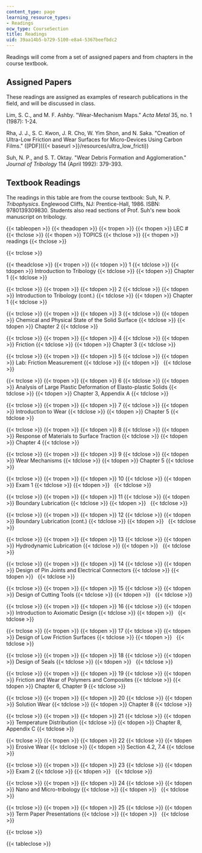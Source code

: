 ```yaml
---
content_type: page
learning_resource_types:
- Readings
ocw_type: CourseSection
title: Readings
uid: 39aa14b5-b729-5100-e8a4-5367beefbdc2
---
```


Readings will come from a set of assigned papers and from chapters in the course textbook.

Assigned Papers
---------------

These readings are assigned as examples of research publications in the field, and will be discussed in class.

Lim, S. C., and M. F. Ashby. "Wear-Mechanism Maps." _Acta Metal_ 35, no. 1 (1987): 1-24.

Rha, J. J., S. C. Kwon, J. R. Cho, W. Yim Shon, and N. Saka. "Creation of Ultra-Low Friction and Wear Surfaces for Micro-Devices Using Carbon Films." ([PDF]({{< baseurl >}}/resources/ultra_low_fricti))

Suh, N. P., and S. T. Oktay. "Wear Debris Formation and Agglomeration." _Journal of Tribology_ 114 (April 1992): 379-393.

Textbook Readings
-----------------

The readings in this table are from the course textbook: Suh, N. P. _Tribophysics_. Englewood Cliffs, NJ: Prentice-Hall, 1986. ISBN: 9780139309830. Students also read sections of Prof. Suh's new book manuscript on tribology.

{{< tableopen >}}
{{< theadopen >}}
{{< tropen >}}
{{< thopen >}}
LEC #
{{< thclose >}}
{{< thopen >}}
TOPICS
{{< thclose >}}
{{< thopen >}}
readings
{{< thclose >}}

{{< trclose >}}

{{< theadclose >}}
{{< tropen >}}
{{< tdopen >}}
1
{{< tdclose >}}
{{< tdopen >}}
Introduction to Tribology
{{< tdclose >}}
{{< tdopen >}}
Chapter 1
{{< tdclose >}}

{{< trclose >}}
{{< tropen >}}
{{< tdopen >}}
2
{{< tdclose >}}
{{< tdopen >}}
Introduction to Tribology (cont.)
{{< tdclose >}}
{{< tdopen >}}
Chapter 1
{{< tdclose >}}

{{< trclose >}}
{{< tropen >}}
{{< tdopen >}}
3
{{< tdclose >}}
{{< tdopen >}}
Chemical and Physical State of the Solid Surface
{{< tdclose >}}
{{< tdopen >}}
Chapter 2
{{< tdclose >}}

{{< trclose >}}
{{< tropen >}}
{{< tdopen >}}
4
{{< tdclose >}}
{{< tdopen >}}
Friction
{{< tdclose >}}
{{< tdopen >}}
Chapter 3
{{< tdclose >}}

{{< trclose >}}
{{< tropen >}}
{{< tdopen >}}
5
{{< tdclose >}}
{{< tdopen >}}
Lab: Friction Measurement
{{< tdclose >}}
{{< tdopen >}}
 
{{< tdclose >}}

{{< trclose >}}
{{< tropen >}}
{{< tdopen >}}
6
{{< tdclose >}}
{{< tdopen >}}
Analysis of Large Plastic Deformation of Elasto-plastic Solids
{{< tdclose >}}
{{< tdopen >}}
Chapter 3, Appendix A
{{< tdclose >}}

{{< trclose >}}
{{< tropen >}}
{{< tdopen >}}
7
{{< tdclose >}}
{{< tdopen >}}
Introduction to Wear
{{< tdclose >}}
{{< tdopen >}}
Chapter 5
{{< tdclose >}}

{{< trclose >}}
{{< tropen >}}
{{< tdopen >}}
8
{{< tdclose >}}
{{< tdopen >}}
Response of Materials to Surface Traction
{{< tdclose >}}
{{< tdopen >}}
Chapter 4
{{< tdclose >}}

{{< trclose >}}
{{< tropen >}}
{{< tdopen >}}
9
{{< tdclose >}}
{{< tdopen >}}
Wear Mechanisms
{{< tdclose >}}
{{< tdopen >}}
Chapter 5
{{< tdclose >}}

{{< trclose >}}
{{< tropen >}}
{{< tdopen >}}
10
{{< tdclose >}}
{{< tdopen >}}
Exam 1
{{< tdclose >}}
{{< tdopen >}}
 
{{< tdclose >}}

{{< trclose >}}
{{< tropen >}}
{{< tdopen >}}
11
{{< tdclose >}}
{{< tdopen >}}
Boundary Lubrication
{{< tdclose >}}
{{< tdopen >}}
 
{{< tdclose >}}

{{< trclose >}}
{{< tropen >}}
{{< tdopen >}}
12
{{< tdclose >}}
{{< tdopen >}}
Boundary Lubrication (cont.)
{{< tdclose >}}
{{< tdopen >}}
 
{{< tdclose >}}

{{< trclose >}}
{{< tropen >}}
{{< tdopen >}}
13
{{< tdclose >}}
{{< tdopen >}}
Hydrodynamic Lubrication
{{< tdclose >}}
{{< tdopen >}}
 
{{< tdclose >}}

{{< trclose >}}
{{< tropen >}}
{{< tdopen >}}
14
{{< tdclose >}}
{{< tdopen >}}
Design of Pin Joints and Electrical Connectors
{{< tdclose >}}
{{< tdopen >}}
 
{{< tdclose >}}

{{< trclose >}}
{{< tropen >}}
{{< tdopen >}}
15
{{< tdclose >}}
{{< tdopen >}}
Design of Cutting Tools
{{< tdclose >}}
{{< tdopen >}}
 
{{< tdclose >}}

{{< trclose >}}
{{< tropen >}}
{{< tdopen >}}
16
{{< tdclose >}}
{{< tdopen >}}
Introduction to Axiomatic Design
{{< tdclose >}}
{{< tdopen >}}
 
{{< tdclose >}}

{{< trclose >}}
{{< tropen >}}
{{< tdopen >}}
17
{{< tdclose >}}
{{< tdopen >}}
Design of Low Friction Surfaces
{{< tdclose >}}
{{< tdopen >}}
 
{{< tdclose >}}

{{< trclose >}}
{{< tropen >}}
{{< tdopen >}}
18
{{< tdclose >}}
{{< tdopen >}}
Design of Seals
{{< tdclose >}}
{{< tdopen >}}
 
{{< tdclose >}}

{{< trclose >}}
{{< tropen >}}
{{< tdopen >}}
19
{{< tdclose >}}
{{< tdopen >}}
Friction and Wear of Polymers and Composites
{{< tdclose >}}
{{< tdopen >}}
Chapter 6, Chapter 9
{{< tdclose >}}

{{< trclose >}}
{{< tropen >}}
{{< tdopen >}}
20
{{< tdclose >}}
{{< tdopen >}}
Solution Wear
{{< tdclose >}}
{{< tdopen >}}
Chapter 8
{{< tdclose >}}

{{< trclose >}}
{{< tropen >}}
{{< tdopen >}}
21
{{< tdclose >}}
{{< tdopen >}}
Temperature Distribution
{{< tdclose >}}
{{< tdopen >}}
Chapter 8, Appendix C
{{< tdclose >}}

{{< trclose >}}
{{< tropen >}}
{{< tdopen >}}
22
{{< tdclose >}}
{{< tdopen >}}
Erosive Wear
{{< tdclose >}}
{{< tdopen >}}
Section 4.2, 7.4
{{< tdclose >}}

{{< trclose >}}
{{< tropen >}}
{{< tdopen >}}
23
{{< tdclose >}}
{{< tdopen >}}
Exam 2
{{< tdclose >}}
{{< tdopen >}}
 
{{< tdclose >}}

{{< trclose >}}
{{< tropen >}}
{{< tdopen >}}
24
{{< tdclose >}}
{{< tdopen >}}
Nano and Micro-tribology
{{< tdclose >}}
{{< tdopen >}}
 
{{< tdclose >}}

{{< trclose >}}
{{< tropen >}}
{{< tdopen >}}
25
{{< tdclose >}}
{{< tdopen >}}
Term Paper Presentations
{{< tdclose >}}
{{< tdopen >}}
 
{{< tdclose >}}

{{< trclose >}}

{{< tableclose >}}